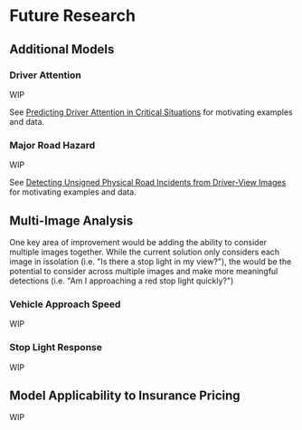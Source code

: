 # Future Research

## Additional Models

### Driver Attention

WIP

See [Predicting Driver Attention in Critical Situations](https://arxiv.org/abs/1711.06406) for motivating examples and data.

### Major Road Hazard

WIP

See [Detecting Unsigned Physical Road Incidents from Driver-View Images](https://arxiv.org/abs/2004.11824) for motivating examples and data.

## Multi-Image Analysis

One key area of improvement would be adding the ability to consider multiple images together. While the current solution only considers each image in issolation (i.e. "Is there a stop light in my view?"), the would be the potential to consider across multiple images and make more meaningful detections (i.e. "Am I approaching a red stop light quickly?")

### Vehicle Approach Speed

WIP

### Stop Light Response

WIP

## Model Applicability to Insurance Pricing

WIP

